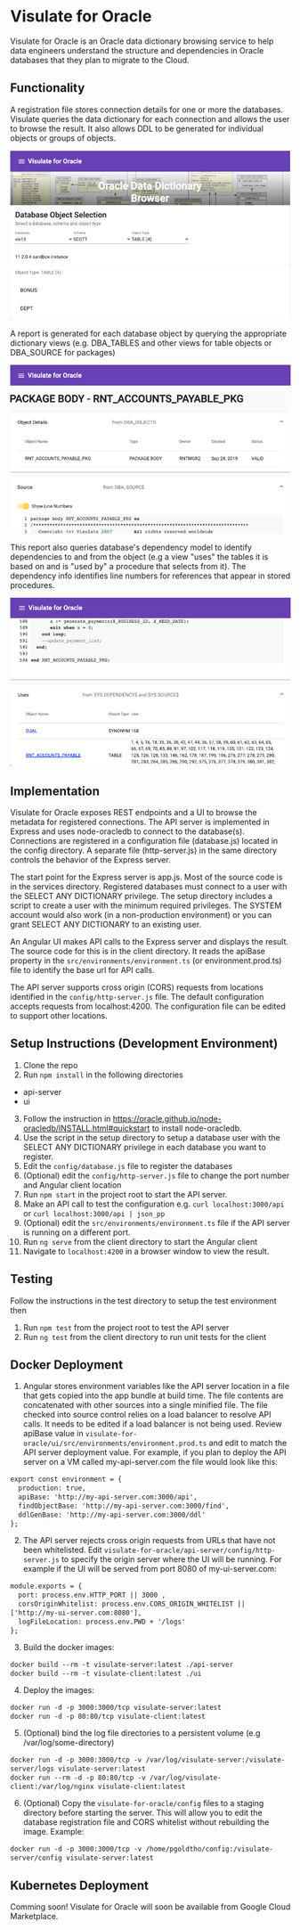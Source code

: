 # Visulate for Oracle
Visulate for Oracle is an Oracle data dictionary browsing service to help data engineers understand the structure and dependencies in Oracle databases that they plan to migrate to the Cloud.

## Functionality
A registration file stores connection details for one or more the databases.  Visulate queries the data dictionary for each connection and allows the user to browse the result. It also allows DDL to be generated for individual objects or groups of objects.

![Alt text](docs/images/object-selection.png?raw=true "Visulate for Oracle database object selection")

A report is generated for each database object by querying the appropriate dictionary views (e.g. DBA_TABLES and other views for table objects or DBA_SOURCE for packages)  

![Alt text](docs/images/object-details.png?raw=true "Visulate for Oracle object details")

This report also queries database's dependency model to identify dependencies to and from the object (e.g a view "uses" the tables it is based on and is "used by" a procedure that selects from it).  The dependency info identifies line numbers for references that appear in stored procedures.

![Alt text](docs/images/object-dependencies.png?raw=true "Visulate for Oracle object dependencies")

## Implementation
Visulate for Oracle exposes REST endpoints and a UI to browse the metadata for registered connections. The API server is implemented in Express and uses node-oracledb to connect to the database(s).  Connections are registered in a configuration file (database.js) located in the config directory. A separate file (http-server.js) in the same directory controls the behavior of the Express server.

The start point for the Express server is app.js.  Most of the source code is in the services directory. Registered databases  must connect to a user with the SELECT ANY DICTIONARY privilege. The setup directory includes a script to create a user with the minimum required privileges. The SYSTEM account would also work (in a non-production environment) or you can grant SELECT ANY DICTIONARY to an existing user.

An Angular UI makes API calls to the Express server and displays the result. The source code for this is in the client directory. It reads the apiBase property in the `src/environments/environment.ts` (or environment.prod.ts) file to identify the base url for API calls. 

The API server supports cross origin (CORS) requests from locations identified in the `config/http-server.js` file.  The default configuration accepts requests from localhost:4200.  The configuration file can be edited to support other locations.

## Setup Instructions (Development Environment)
1. Clone the repo
2. Run `npm install` in the following directories
 - api-server 
 - ui  
3. Follow the instruction in https://oracle.github.io/node-oracledb/INSTALL.html#quickstart to install node-oracledb.
4. Use the script in the setup directory to setup a database user with the SELECT ANY DICTIONARY privilege in each database you want to register.
5. Edit the `config/database.js` file to register the databases
6. (Optional) edit the `config/http-server.js` file to change the port number and Angular client location
7. Run `npm start` in the project root to start the API server.
8. Make an API call to test the configuration e.g. `curl localhost:3000/api` or `curl localhost:3000/api | json_pp`
9. (Optional) edit the `src/environments/environment.ts` file if the API server is running on a different port.
9. Run `ng serve` from the client directory to start the Angular client
9. Navigate to `localhost:4200` in a browser window to view the result.

## Testing
Follow the instructions in the test directory to setup the test environment then
1. Run `npm test` from the project root to test the API server
2. Run `ng test` from the client directory to run unit tests for the client

## Docker Deployment
1. Angular stores environment variables like the API server location in a file that gets copied into the app bundle at build time. The file contents are concatenated with other sources into a single minified file. The file checked into source control relies on a load balancer to resolve API calls. It needs to be edited if a load balancer is not being used. Review apiBase value in `visulate-for-oracle/ui/src/environments/environment.prod.ts` and edit to match the API server deployment value. For example, if you plan to deploy the API server on a VM called my-api-server.com the file would look like this: 
```
export const environment = {
  production: true,
  apiBase: 'http://my-api-server.com:3000/api',
  findObjectBase: 'http://my-api-server.com:3000/find',
  ddlGenBase: 'http://my-api-server.com:3000/ddl'
};
```
2. The API server rejects cross origin requests from URLs that have not been whitelisted. Edit `visulate-for-oracle/api-server/config/http-server.js` to specify the origin server where the UI will be running. For example if the UI will be served from port 8080 of my-ui-server.com:
```
module.exports = {
  port: process.env.HTTP_PORT || 3000 ,
  corsOriginWhitelist: process.env.CORS_ORIGIN_WHITELIST ||['http://my-ui-server.com:8080'],
  logFileLocation: process.env.PWD + '/logs'
};
```
3. Build the docker images:
```
docker build --rm -t visulate-server:latest ./api-server
docker build --rm -t visulate-client:latest ./ui
```
4. Deploy the images:
```
docker run -d -p 3000:3000/tcp visulate-server:latest
docker run -d -p 80:80/tcp visulate-client:latest
```
5. (Optional) bind the log file directories to a persistent volume (e.g /var/log/some-directory)
```
docker run -d -p 3000:3000/tcp -v /var/log/visulate-server:/visulate-server/logs visulate-server:latest
docker run --rm -d -p 80:80/tcp -v /var/log/visulate-client:/var/log/nginx visulate-client:latest
```
6. (Optional) Copy the `visulate-for-oracle/config` files to a staging directory before starting the server. This will allow you to edit the database registration file and CORS whitelist without rebuilding the image. Example:
```
docker run -d -p 3000:3000/tcp -v /home/pgoldtho/config:/visulate-server/config visulate-server:latest
```
## Kubernetes Deployment
Comming soon! Visulate for Oracle will soon be available from Google Cloud Marketplace.